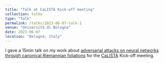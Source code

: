 ```yaml
---
title: "Talk at CaLISTA Kick-off meeting"
collection: talks
type: "Talk"
permalink: /talks/2023-06-07-talk-1
venue: "Università di Bologna"
date: 2023-06-07
location: "Bologna, Italy"
---
```


I gave a 15min talk on my work about [adversarial attacks on neural networks through canonical Riemannian foliations](https://arxiv.org/abs/2203.00922) for the [CaLISTA](https://site.unibo.it/calista/en) Kick-off meeting.
